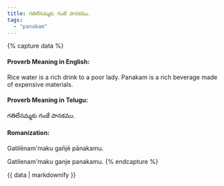 ```yaml
---
title: గతిలేనమ్మకు గంజే పానకము.
tags:
  - "panakam"
---
```


{% capture data %}
#### Proverb Meaning in English:
Rice water is a rich drink to a poor lady.
Panakam is a rich beverage made of expensive materials.

#### Proverb Meaning in Telugu:
గతిలేనమ్మకు గంజే పానకము.

#### Romanization:
Gatilēnam'maku gan̄jē pānakamu.

Gatilenam'maku ganje panakamu.
{% endcapture %}

{{ data | markdownify }}

